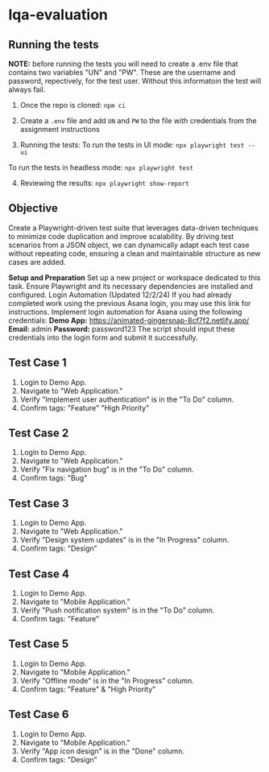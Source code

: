 # lqa-evaluation

## Running the tests
**NOTE:** before running the tests you will need to create a .env file that contains two variables "UN" and "PW". 
These are the username and password, repectively, for the test user. Without this informatoin the test will always fail.

1. Once the repo is cloned:
`npm ci`

2. Create a `.env` file and add `UN` and `PW` to the file with credentials from the assignment instructions

3. Running the tests:
To run the tests in UI mode:
`npx playwright test --ui`

To run the tests in headless mode:
`npx playwright test`

4. Reviewing the results:
`npx playwright show-report`

## Objective
Create a Playwright-driven test suite that leverages data-driven techniques to minimize code duplication and improve scalability. By driving test scenarios from a JSON object, we can dynamically adapt each test case without repeating code, ensuring a clean and maintainable structure as new cases are added.

**Setup and Preparation**
Set up a new project or workspace dedicated to this task.
Ensure Playwright and its necessary dependencies are installed and configured.
Login Automation (Updated 12/2/24)
If you had already completed work using the previous Asana login, you may use this link for instructions.
Implement login automation for Asana using the following credentials:
**Demo App:** https://animated-gingersnap-8cf7f2.netlify.app/
**Email:** admin
**Password:** password123
The script should input these credentials into the login form and submit it successfully.

## Test Case 1
1. Login to Demo App.
2. Navigate to "Web Application."
3. Verify "Implement user authentication" is in the "To Do" column.
4. Confirm tags: "Feature" "High Priority”

## Test Case 2
1. Login to Demo App.
2. Navigate to "Web Application."
3. Verify "Fix navigation bug" is in the "To Do" column.
4. Confirm tags: "Bug"

## Test Case 3
1. Login to Demo App.
2. Navigate to "Web Application."
3. Verify "Design system updates" is in the "In Progress" column.
4. Confirm tags: "Design”

## Test Case 4
1. Login to Demo App.
2. Navigate to "Mobile Application."
3. Verify "Push notification system" is in the "To Do" column.
4. Confirm tags: "Feature”

## Test Case 5
1. Login to Demo App.
2. Navigate to "Mobile Application."
3. Verify "Offline mode" is in the "In Progress" column.
4. Confirm tags: "Feature" & "High Priority”

## Test Case 6
1. Login to Demo App.
2. Navigate to "Mobile Application."
3. Verify "App icon design" is in the "Done" column.
4. Confirm tags: "Design”

